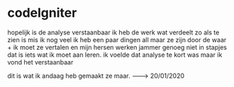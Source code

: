 # codelgniter


hopelijk is de analyse verstaanbaar ik heb de werk wat verdeelt zo als te zien is mis ik nog veel 
ik heb een paar dingen all maar ze zijn door de waar + ik moet ze vertalen en mijn hersen werken jammer genoeg niet in stapjes dat is iets wat ik moet aan leren. 
ik voelde dat analyse te kort was maar ik vond het verstaanbaar 

dit is wat ik andaag heb gemaakt ze maar. ---> 20/01/2020
